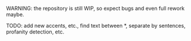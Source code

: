 WARNING: the repository is still WIP, so expect bugs and even full rework maybe.

TODO: add new accents, etc., find text between *, separate by sentences, profanity detection, etc.
